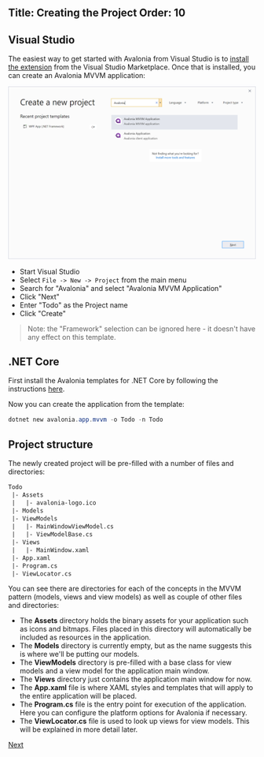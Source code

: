 Title: Creating the Project
Order: 10
---

## Visual Studio

The easiest way to get started with Avalonia from Visual Studio is to
[install the extension](https://marketplace.visualstudio.com/items?itemName=AvaloniaTeam.AvaloniaforVisualStudio)
from the Visual Studio Marketplace. Once that is installed, you can create an Avalonia MVVM application:

![New Project Dialog](images/new-project-dialog.png)

- Start Visual Studio
- Select `File -> New -> Project` from the main menu
- Search for "Avalonia" and select "Avalonia MVVM Application"
- Click "Next"
- Enter "Todo" as the Project name
- Click "Create"

> Note: the "Framework" selection can be ignored here - it doesn't have any effect on this template.

## .NET Core

First install the Avalonia templates for .NET Core by following the instructions
[here](https://github.com/AvaloniaUI/avalonia-dotnet-templates).

Now you can create the application from the template:

```powershell
dotnet new avalonia.app.mvvm -o Todo -n Todo
```

## Project structure

The newly created project will be pre-filled with a number of files and directories:

```
Todo
 |- Assets
 |   |- avalonia-logo.ico
 |- Models 
 |- ViewModels
 |   |- MainWindowViewModel.cs
 |   |- ViewModelBase.cs
 |- Views
 |   |- MainWindow.xaml
 |- App.xaml
 |- Program.cs
 |- ViewLocator.cs
```

You can see there are directories for each of the concepts in the MVVM pattern (models, views and view models) as well as couple of other files and directories:

- The **Assets** directory holds the binary assets for your application such as icons and bitmaps. Files placed in this directory will automatically be included as resources in the application.
- The **Models** directory is currently empty, but as the name suggests this is where we'll be putting our models.
- The **ViewModels** directory is pre-filled with a base class for view models and a view model for the application main window.
- The **Views** directory just contains the application main window for now.
- The **App.xaml** file is where XAML styles and templates that will apply to the entire application will be placed.
- The **Program.cs** file is the entry point for execution of the application. Here you can configure the platform options for Avalonia if necessary.
- The **ViewLocator.cs** file is used to look up views for view models. This will be explained in more detail later.

<a class="btn btn-primary" role="button" href="creating-the-models">
    Next
</a>